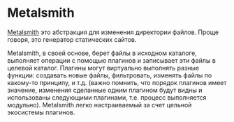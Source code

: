 # Metalsmith

[Metalsmith](http://metalsmith.io/) это абстракция для изменения директории файлов. Проще говоря, это генератор статических сайтов.

Metalsmith, в своей основе, берет файлы в исходном каталоге, выполняет операции с помощью плагинов и записывает эти файлы в целевой каталог. Плагины могут виртуально выполнять разные функции: создавать новые файлы, фильтровать, изменять файлы по какому-то принципу, и т.д. (важно помнить, что порядок плагинов имеет значение, изменения сделанные одним плагином будут видны и использованы следующими плагинами, т.е. процесс выполняется модульно). Metalsmith легко настраиваемый за счет цельной экосистемы плагинов.
